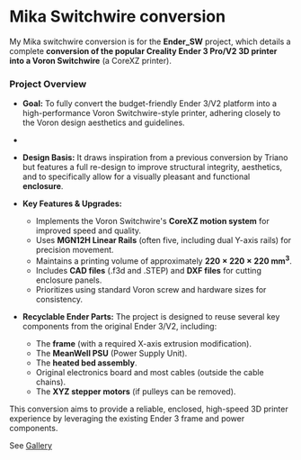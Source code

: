# Mika Switchwire conversion

My Mika switchwire conversion is for the **Ender_SW** project, which details a complete **conversion of the popular Creality Ender 3 Pro/V2 3D printer into a Voron Switchwire** (a CoreXZ printer).

### Project Overview

- **Goal:** To fully convert the budget-friendly Ender 3/V2 platform into a high-performance Voron Switchwire-style printer, adhering closely to the Voron design aesthetics and guidelines.
- 
- **Design Basis:** It draws inspiration from a previous conversion by Triano but features a full re-design to improve structural integrity, aesthetics, and to specifically allow for a visually pleasant and functional **enclosure**.
    
- **Key Features & Upgrades:**
    - Implements the Voron Switchwire's **CoreXZ motion system** for improved speed and quality.        
    - Uses **MGN12H Linear Rails** (often five, including dual Y-axis rails) for precision movement.        
    - Maintains a printing volume of approximately **$220 \times 220 \times 220 \text{ mm}^3$**.        
    - Includes **CAD files** (.f3d and .STEP) and **DXF files** for cutting enclosure panels.
    - Prioritizes using standard Voron screw and hardware sizes for consistency.
- **Recyclable Ender Parts:** The project is designed to reuse several key components from the original Ender 3/V2, including:
    - The **frame** (with a required X-axis extrusion modification).        
    - The **MeanWell PSU** (Power Supply Unit).        
    - The **heated bed assembly**.        
    - Original electronics board and most cables (outside the cable chains).        
    - The **XYZ stepper motors** (if pulleys can be removed).        

This conversion aims to provide a reliable, enclosed, high-speed 3D printer experience by leveraging the existing Ender 3 frame and power components.

See [Gallery](Gallery.md)
